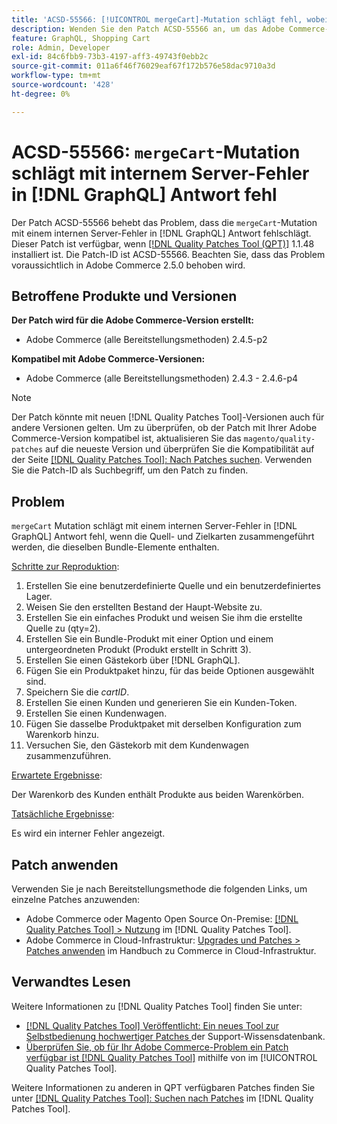 ```yaml
---
title: 'ACSD-55566: [!UICONTROL mergeCart]-Mutation schlägt fehl, wobei ein interner Server-Fehler  [!DNL GraphQL]  wird'
description: Wenden Sie den Patch ACSD-55566 an, um das Adobe Commerce-Problem zu beheben, bei dem die Mutation „mergeCart“ mit einem internen Server-Fehler in der Antwort fehlschlägt [!DNL GraphQL]  wenn die Quell- und die Zielkarten zusammengeführt werden, die dieselben Bundle-Elemente aufweisen.
feature: GraphQL, Shopping Cart
role: Admin, Developer
exl-id: 84c6fbb9-73b3-4197-aff3-49743f0ebb2c
source-git-commit: 011a6f46f76029eaf67f172b576e58dac9710a3d
workflow-type: tm+mt
source-wordcount: '428'
ht-degree: 0%

---
```


# ACSD-55566: `mergeCart`-Mutation schlägt mit internem Server-Fehler in [!DNL GraphQL] Antwort fehl

Der Patch ACSD-55566 behebt das Problem, dass die `mergeCart`-Mutation mit einem internen Server-Fehler in [!DNL GraphQL] Antwort fehlschlägt. Dieser Patch ist verfügbar, wenn [[!DNL Quality Patches Tool (QPT)]](https://experienceleague.adobe.com/en/docs/commerce-operations/tools/quality-patches-tool/quality-patches-tool-to-self-serve-quality-patches) 1.1.48 installiert ist. Die Patch-ID ist ACSD-55566. Beachten Sie, dass das Problem voraussichtlich in Adobe Commerce 2.5.0 behoben wird.

## Betroffene Produkte und Versionen

**Der Patch wird für die Adobe Commerce-Version erstellt:**

* Adobe Commerce (alle Bereitstellungsmethoden) 2.4.5-p2

**Kompatibel mit Adobe Commerce-Versionen:**

* Adobe Commerce (alle Bereitstellungsmethoden) 2.4.3 - 2.4.6-p4

>[!NOTE]
>
>Der Patch könnte mit neuen [!DNL Quality Patches Tool]-Versionen auch für andere Versionen gelten. Um zu überprüfen, ob der Patch mit Ihrer Adobe Commerce-Version kompatibel ist, aktualisieren Sie das `magento/quality-patches` auf die neueste Version und überprüfen Sie die Kompatibilität auf der Seite [[!DNL Quality Patches Tool]: Nach Patches suchen](https://experienceleague.adobe.com/tools/commerce-quality-patches/index.html). Verwenden Sie die Patch-ID als Suchbegriff, um den Patch zu finden.

## Problem

`mergeCart` Mutation schlägt mit einem internen Server-Fehler in [!DNL GraphQL] Antwort fehl, wenn die Quell- und Zielkarten zusammengeführt werden, die dieselben Bundle-Elemente enthalten.

<u>Schritte zur Reproduktion</u>:

1. Erstellen Sie eine benutzerdefinierte Quelle und ein benutzerdefiniertes Lager.
1. Weisen Sie den erstellten Bestand der Haupt-Website zu.
1. Erstellen Sie ein einfaches Produkt und weisen Sie ihm die erstellte Quelle zu (qty=2).
1. Erstellen Sie ein Bundle-Produkt mit einer Option und einem untergeordneten Produkt (Produkt erstellt in Schritt 3).
1. Erstellen Sie einen Gästekorb über [!DNL GraphQL].
1. Fügen Sie ein Produktpaket hinzu, für das beide Optionen ausgewählt sind.
1. Speichern Sie die *cartID*.
1. Erstellen Sie einen Kunden und generieren Sie ein Kunden-Token.
1. Erstellen Sie einen Kundenwagen.
1. Fügen Sie dasselbe Produktpaket mit derselben Konfiguration zum Warenkorb hinzu.
1. Versuchen Sie, den Gästekorb mit dem Kundenwagen zusammenzuführen.

<u>Erwartete Ergebnisse</u>:

Der Warenkorb des Kunden enthält Produkte aus beiden Warenkörben.

<u>Tatsächliche Ergebnisse</u>:

Es wird ein interner Fehler angezeigt.

## Patch anwenden

Verwenden Sie je nach Bereitstellungsmethode die folgenden Links, um einzelne Patches anzuwenden:

* Adobe Commerce oder Magento Open Source On-Premise: [[!DNL Quality Patches Tool] > Nutzung](/help/tools/quality-patches-tool/usage.md) im [!DNL Quality Patches Tool].
* Adobe Commerce in Cloud-Infrastruktur: [Upgrades und Patches > Patches anwenden](https://experienceleague.adobe.com/docs/commerce-cloud-service/user-guide/develop/upgrade/apply-patches.html) im Handbuch zu Commerce in Cloud-Infrastruktur.

## Verwandtes Lesen

Weitere Informationen zu [!DNL Quality Patches Tool] finden Sie unter:

* [[!DNL Quality Patches Tool] Veröffentlicht: Ein neues Tool zur Selbstbedienung hochwertiger Patches ](https://experienceleague.adobe.com/en/docs/commerce-operations/tools/quality-patches-tool/quality-patches-tool-to-self-serve-quality-patches) der Support-Wissensdatenbank.
* [Überprüfen Sie, ob für Ihr Adobe Commerce-Problem ein Patch verfügbar ist [!DNL Quality Patches Tool]](/help/tools/quality-patches-tool/patches-available-in-qpt/check-patch-for-magento-issue-with-magento-quality-patches.md) mithilfe von im [!UICONTROL Quality Patches Tool].


Weitere Informationen zu anderen in QPT verfügbaren Patches finden Sie unter [[!DNL Quality Patches Tool]: Suchen nach Patches](https://experienceleague.adobe.com/tools/commerce-quality-patches/index.html) im [!DNL Quality Patches Tool].
